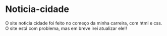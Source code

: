 # Noticia-cidade
O site noticia cidade foi feito no começo da minha carreira, com html e css.
O site está com problema, mas em breve irei atualizar ele!!
